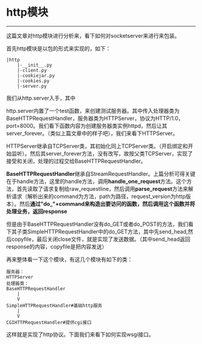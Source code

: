 # http模块
---
这篇文章对http模块进行分析来，看下如何对socketserver来进行来包装。


首先http模块是以包的形式来实现的，如下：
```
|http
    |-__init__.py
    |-client.py
    |-cookiejar.py
    |-cookies.py
    |-server.py
```
我们从http.server入手，其中


http.server内置了一个test函数，来创建测试服务器。其中传入处理器类为BaseHTTPRequestHandler，服务器类为HTTPServer，协议为HTTP/1.0，port=8000。我们看下函数内容为创建服务器类实例httpd，然后让其server_forever。（类似上篇文章中的样子吧），我们来看下HTTPServer。


HTTPServer继承自TCPServer类，其初始化同上TCPServer类。（开启绑定和开始监听）。然后其server_forever方法，没有改写，故按父类TCPServer，实现了接受和关闭，处理的过程交给BaseHTTPRequestHandler。



**BaseHTTPRequestHandler**继承自StreamRequestHandler。上篇分析可得关键在于handle方法，这里的handle方法，调用**handle_one_request**方法。这个方法，首先读取了请求复制给raw_requestline，然后调用**parse_request**方法来解析请求（解析出来的command为方法，path为路径，request_version为http版本）。然后**通过"do_"+command来构造出要访问的函数，然后调用这个函数并将处理业务，返回response**


但是由于BaseHTTPRequestHandler没有do_GET或者do_POST的方法，我们看下其子类SimpleHTTPRequestHandler中的do_GET方法，其中先send_head,然后copyfile，最后关闭close文件，就是实现了发送数据。（其中send_head返回response的内容，copyfile是把内容发送）


再来整体看一下这个模块，有这几个模块有如下的类：
```
服务器：
HTTPServer
处理器类：
BaseHTTPRequestHandler
    |
    V
SimpleHTTPRequestHandler#基础http服务
    |
    V
CGIHTTPRequestHandler#提供cgi接口
```
这样就是实现了http协议。下面我们来看下如何实现wsgi接口。











